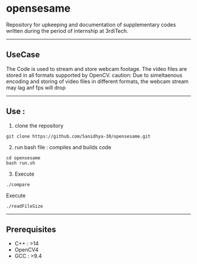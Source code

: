 # opensesame
Repository for upkeeping and documentation of supplementary codes written during the period of internship at 3rdiTech.


---


## UseCase
The Code is used to stream and store webcam footage. The video files are stored in all formats supported by OpenCV.
caution: Due to simeltaenous encoding and storing of video files in different formats, the webcam stream may lag anf fps will drop


---


## Use :
1. clone the repository
```
git clone https://github.com/Sanidhya-30/opensesame.git
```

2. run bash file : compiles and builds code
```
cd opensesame
bash run.sh
```

3. Execute
```
./compare
```
Execute
```
./readFileSize
```


---


## Prerequisites
* C++ : >14
* OpenCV4
* GCC : >9.4


